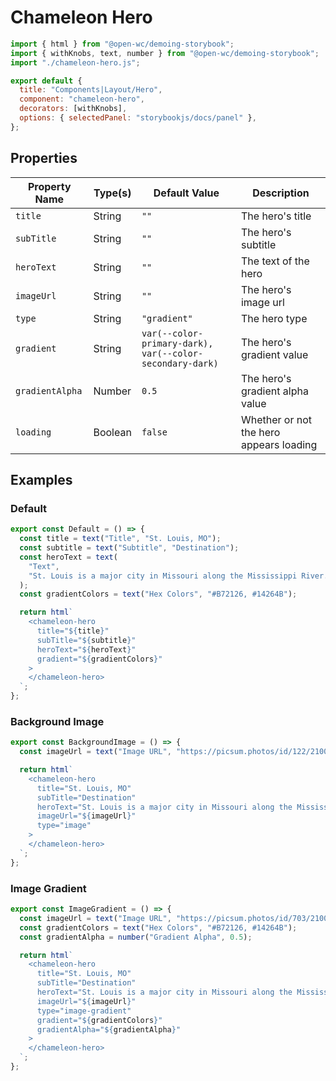 # Chameleon Hero

```js script
import { html } from "@open-wc/demoing-storybook";
import { withKnobs, text, number } from "@open-wc/demoing-storybook";
import "./chameleon-hero.js";

export default {
  title: "Components|Layout/Hero",
  component: "chameleon-hero",
  decorators: [withKnobs],
  options: { selectedPanel: "storybookjs/docs/panel" },
};
```

## Properties

| Property Name   | Type(s) | Default Value                                            | Description                             |
| --------------- | ------- | -------------------------------------------------------- | --------------------------------------- |
| `title`         | String  | `""`                                                     | The hero's title                        |
| `subTitle`      | String  | `""`                                                     | The hero's subtitle                     |
| `heroText`      | String  | `""`                                                     | The text of the hero                    |
| `imageUrl`      | String  | `""`                                                     | The hero's image url                    |
| `type`          | String  | `"gradient"`                                             | The hero type                           |
| `gradient`      | String  | `var(--color-primary-dark), var(--color-secondary-dark)` | The hero's gradient value               |
| `gradientAlpha` | Number  | `0.5`                                                    | The hero's gradient alpha value         |
| `loading`       | Boolean | `false`                                                  | Whether or not the hero appears loading |

## Examples

### Default

```js preview-story
export const Default = () => {
  const title = text("Title", "St. Louis, MO");
  const subtitle = text("Subtitle", "Destination");
  const heroText = text(
    "Text",
    "St. Louis is a major city in Missouri along the Mississippi River. Its iconic, 630-ft. Gateway Arch, built in the 1960s, honors the early 19th-century explorations of Lewis and Clark and America's westward expansion in general. Replica paddlewheelers ply the river, offering views of the arch. The Soulard district is home to barbecue restaurants and clubs playing blues music."
  );
  const gradientColors = text("Hex Colors", "#B72126, #14264B");

  return html`
    <chameleon-hero
      title="${title}"
      subTitle="${subtitle}"
      heroText="${heroText}"
      gradient="${gradientColors}"
    >
    </chameleon-hero>
  `;
};
```

### Background Image

```js preview-story
export const BackgroundImage = () => {
  const imageUrl = text("Image URL", "https://picsum.photos/id/122/2100/856");

  return html`
    <chameleon-hero
      title="St. Louis, MO"
      subTitle="Destination"
      heroText="St. Louis is a major city in Missouri along the Mississippi River. Its iconic, 630-ft. Gateway Arch, built in the 1960s, honors the early 19th-century explorations of Lewis and Clark and America's westward expansion in general. Replica paddlewheelers ply the river, offering views of the arch. The Soulard district is home to barbecue restaurants and clubs playing blues music."
      imageUrl="${imageUrl}"
      type="image"
    >
    </chameleon-hero>
  `;
};
```

### Image Gradient

```js preview-story
export const ImageGradient = () => {
  const imageUrl = text("Image URL", "https://picsum.photos/id/703/2100/856");
  const gradientColors = text("Hex Colors", "#B72126, #14264B");
  const gradientAlpha = number("Gradient Alpha", 0.5);

  return html`
    <chameleon-hero
      title="St. Louis, MO"
      subTitle="Destination"
      heroText="St. Louis is a major city in Missouri along the Mississippi River. Its iconic, 630-ft. Gateway Arch, built in the 1960s, honors the early 19th-century explorations of Lewis and Clark and America's westward expansion in general. Replica paddlewheelers ply the river, offering views of the arch. The Soulard district is home to barbecue restaurants and clubs playing blues music."
      imageUrl="${imageUrl}"
      type="image-gradient"
      gradient="${gradientColors}"
      gradientAlpha="${gradientAlpha}"
    >
    </chameleon-hero>
  `;
};
```
